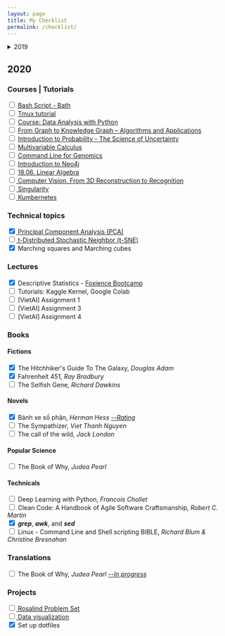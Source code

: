 ```yaml
---
layout: page
title: My Checklist
permalink: /checklist/
---
```


<details>
  <summary>2019</summary>

<h3>Courses | Tutorials</h3>
<input type="checkbox" checked> <a href="https://ryanstutorials.net/bash-scripting-tutorial"> Bash Script Tutorial</a><br>
<input type="checkbox"> <a href="https://people.bath.ac.uk/rjg20/training/bash-scripting/"> Bash Script - Bath (on-going)</a><br>
<input type="checkbox"> <a href="https://thoughtbot.com/blog/a-tmux-crash-course"> Tmux tutorial</a><br>
<input type="checkbox"> <a href="https://www.coursera.org/learn/data-analysis-with-python"> Course: Data Analysis with Python</a><br>
<input type="checkbox"> <a href="https://courses.edx.org/courses/course-v1:Microsoft+DAT278x+2T2019/course/"> From Graph to Knowledge Graph – Algorithms and Applications</a><br>
<input type="checkbox"> <a href="https://courses.edx.org/courses/course-v1:MITx+6.041x_4+1T2017/course/"> Introduction to Probability - The Science of Uncertainty</a><br>
<input type="checkbox"> <a href="https://www.khanacademy.org/math/multivariable-calculus/"> Multivariable Calculus</a><br>
<input type="checkbox"> <a href="https://bioinformatics-core-shared-training.github.io/"> Command Line for Genomics</a><br>
<input type="checkbox"> <a href="https://neo4j.com/graphacademy/online-training/introduction-to-neo4j/part-0/"> Introduction to Neo4j</a><br>
<input type="checkbox"> <a href="https://ocw.mit.edu/courses/mathematics/18-06-linear-algebra-spring-2010/video-lectures/"> 18.06. Linear Algebra</a><br>

<h3>Lectures</h3>
<input type="checkbox" checked> Introduction to Data Analysis with Python - <a href="https://github.com/nguyenhoa93/foxience-bootcamp"> Foxience Bootcamp</a><br>
<input type="checkbox" checked> Probability - <a href="https://github.com/nguyenhoa93/foxience-bootcamp"> Foxience Bootcamp</a><br>
<input type="checkbox"> Descriptive Statistics - <a href="https://github.com/nguyenhoa93/foxience-bootcamp"> Foxience Bootcamp</a>

<h3>Books</h3>
<h4> Fictions</h4>
<input type="checkbox" checked> Kiến (Empire of the Ants), <i>Bernard Werber --</i><a href="https://bluepeace93.wordpress.com/portfolio/kien/"> Review</a><br>
<input type="checkbox" checked> The Travelling Cat Chronicles, <i>Hiro Arikawa</i><br>
<input type="checkbox"> The Hitchhiker's Guide To The Galaxy, <i>Douglas Adam</i> (on-going)<br>
<h4>Popular Science</h4>
<input type="checkbox" checked> A Brief History of Time, <i>Stephen Hawking</i><br>
<input type="checkbox"> The Book of Why, <i>Judea Pearl</i> (on-going)<br>
<h4>Technical</h4>
<input type="checkbox"> Deep Learning with Python, <i>Francois Chollet</i> (on-going)<br>
<input type="checkbox"> Clean Code: A Handbook of Agile Software Craftsmanship, <i>Robert C. Martin</i>

<h3>Translations</h3>
<input type="checkbox"> The Book of Why, <i>Judea Pearl</i> 
</details>

## 2020

<h3>Courses | Tutorials</h3>
<input type="checkbox"> <a href="https://people.bath.ac.uk/rjg20/training/bash-scripting/"> Bash Script - Bath</a><br>
<input type="checkbox"> <a href="https://thoughtbot.com/blog/a-tmux-crash-course"> Tmux tutorial</a><br>
<input type="checkbox"> <a href="https://www.coursera.org/learn/data-analysis-with-python"> Course: Data Analysis with Python</a><br>
<input type="checkbox"> <a href="https://courses.edx.org/courses/course-v1:Microsoft+DAT278x+2T2019/course/"> From Graph to Knowledge Graph – Algorithms and Applications</a><br>
<input type="checkbox"> <a href="https://courses.edx.org/courses/course-v1:MITx+6.041x_4+1T2017/course/"> Introduction to Probability - The Science of Uncertainty</a><br>
<input type="checkbox"> <a href="https://www.khanacademy.org/math/multivariable-calculus/"> Multivariable Calculus</a><br>
<input type="checkbox"> <a href="https://bioinformatics-core-shared-training.github.io/"> Command Line for Genomics</a><br>
<input type="checkbox"> <a href="https://neo4j.com/graphacademy/online-training/introduction-to-neo4j/part-0/"> Introduction to Neo4j</a><br>
<input type="checkbox"> <a href="https://ocw.mit.edu/courses/mathematics/18-06-linear-algebra-spring-2010/video-lectures/"> 18.06. Linear Algebra</a><br>
<input type="checkbox"><a href="http://web.stanford.edu/class/cs231a/"> Computer Vision, From 3D Reconstruction to Recognition</a><br>
<input type="checkbox"><a href="https://sylabs.io/guides/3.5/user-guide/quick_start.html"> Singularity</a><br>
<input type="checkbox"><a href="https://kubernetes.io/docs/tutorials/kubernetes-basics/"> Kumbernetes</a>

<h3>Technical topics</h3>
<input type="checkbox" checked><a href="https://www.youtube.com/watch?v=FgakZw6K1QQ"> Principal Component Analysis (PCA)</a><br>
<input type="checkbox"><a href="https://lvdmaaten.github.io/tsne/"> t-Distributed Stochastic Neighbor (t-SNE)</a><br>
<input type="checkbox" checked> Marching squares and Marching cubes

<h3>Lectures</h3>
<input type="checkbox" checked> Descriptive Statistics - <a href="https://github.com/nguyenhoa93/foxience-bootcamp"> Foxience Bootcamp</a><br>
<input type="checkbox"> Tutorials: Kaggle Kernel, Google Colab<br>
<input type="checkbox"> [VietAI] Assignment 1<br>
<input type="checkbox"> [VietAI] Assignment 3<br>
<input type="checkbox"> [VietAI] Assignment 4

<h3>Books</h3>
<h4>Fictions</h4>
<input type="checkbox" checked> The Hitchhiker's Guide To The Galaxy, <i>Douglas Adam</i><br>
<input type="checkbox" checked> Fahrenheit 451, <i>Ray Bradbury</i><br>
<input type="checkbox"> The Selfish Gene, <i>Richard Dawkins</i><br>
<h4>Novels</h4>
<input type="checkbox" checked> Bánh xe số phận, <i>Herman Hess</i> <a href="https://www.goodreads.com/review/show/3193308487?book_show_action=false"> --<i>Rating</i></a><br>
<input type="checkbox"> The Sympathizer, <i>Viet Thanh Nguyen</i><br>
<input type="checkbox"> The call of the wild, <i>Jack London</i><br>
<h4>Popular Science</h4>
<input type="checkbox"> The Book of Why, <i>Judea Pearl</i><br>
<h4>Technicals</h4>
<input type="checkbox"> Deep Learning with Python, <i>Francois Chollet</i><br>
<input type="checkbox"> Clean Code: A Handbook of Agile Software Craftsmanship, <i>Robert C. Martin</i><br>
<input type="checkbox" checked> <b><i>grep</i></b>, <b><i>awk</i></b>, and <b><i>sed</i></b><br>
<input type="checkbox"> Linux - Command Line and Shell scripting BIBLE, <i> Richard Blum & Christine Bresnahan</i><br>

<h3>Translations</h3>
<input type="checkbox"> The Book of Why, <i>Judea Pearl</i> <a href="https://bluepeace93.wordpress.com/portfolio/tables-of-contents"> --<i>In progress</i></a><br>

<h3>Projects</h3>
<input type="checkbox"><a href="http://rosalind.info/problems/list-view/"> Rosalind Problem Set</a><br>
<input type="checkbox"><a href="https://github.com/nguyenhoa93/data-visualization-practice"> Data visualization</a><br>
<input type="checkbox" checked> Set up dotfiles<br>



